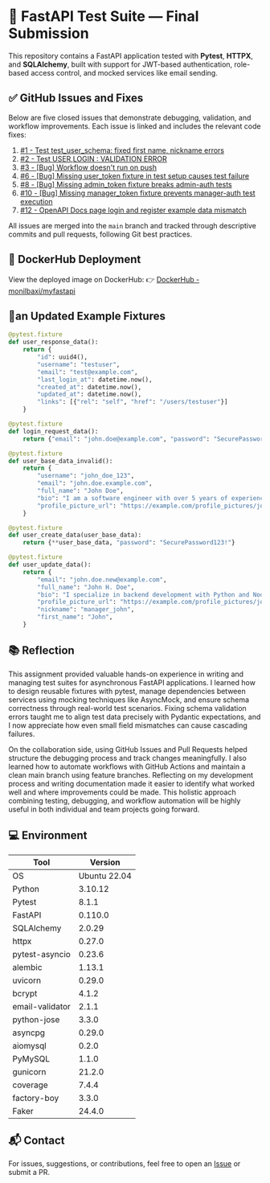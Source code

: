 # 🧪 FastAPI Test Suite — Final Submission

This repository contains a FastAPI application tested with **Pytest**, **HTTPX**, and **SQLAlchemy**, built with support for JWT-based authentication, role-based access control, and mocked services like email sending.

## ✅ GitHub Issues and Fixes

Below are five closed issues that demonstrate debugging, validation, and workflow improvements. Each issue is linked and includes the relevant code fixes:

1. [#1  - Test test_user_schema: fixed first name, nickname errors](https://github.com/mb2362/event_manager/issues/1)
2. [#2  - Test USER,LOGIN : VALIDATION ERROR](https://github.com/mb2362/event_manager/issues/2)
3. [#3  - [Bug] Workflow doesn't run on push](https://github.com/mb2362/event_manager/issues/3)
4. [#6  - [Bug] Missing user_token fixture in test setup causes test failure](https://github.com/mb2362/event_manager/issues/6)
5. [#8  - [Bug] Missing admin_token fixture breaks admin-auth tests](https://github.com/mb2362/event_manager/issues/8)
6. [#10 - [Bug] Missing manager_token fixture prevents manager-auth test execution](https://github.com/mb2362/event_manager/issues/10)
7. [#12 - OpenAPI Docs page login and register example data mismatch](https://github.com/mb2362/event_manager/issues/12)

All issues are merged into the `main` branch and tracked through descriptive commits and pull requests, following Git best practices.

## 🐳 DockerHub Deployment

View the deployed image on DockerHub:
👉 [DockerHub - monilbaxi/myfastapi](https://hub.docker.com/layers/monilbaxi/myfastapi/latest/images/sha256:84b44e748593b16a7564cb8f4b16358da1b046c2b6e9c021de478751bf9b31bd?uuid=89510C6A-9DEA-45D4-931B-36ADA179C6E8)

## 🫚an Updated Example Fixtures

```python
@pytest.fixture
def user_response_data():
    return {
        "id": uuid4(),
        "username": "testuser",
        "email": "test@example.com",
        "last_login_at": datetime.now(),
        "created_at": datetime.now(),
        "updated_at": datetime.now(),
        "links": [{"rel": "self", "href": "/users/testuser"}]
    }

@pytest.fixture
def login_request_data():
    return {"email": "john.doe@example.com", "password": "SecurePassword123!"}

@pytest.fixture
def user_base_data_invalid():
    return {
        "username": "john_doe_123",
        "email": "john.doe.example.com",
        "full_name": "John Doe",
        "bio": "I am a software engineer with over 5 years of experience.",
        "profile_picture_url": "https://example.com/profile_pictures/john_doe.jpg"
    }

@pytest.fixture
def user_create_data(user_base_data):
    return {**user_base_data, "password": "SecurePassword123!"}

@pytest.fixture
def user_update_data():
    return {
        "email": "john.doe.new@example.com",
        "full_name": "John H. Doe",
        "bio": "I specialize in backend development with Python and Node.js.",
        "profile_picture_url": "https://example.com/profile_pictures/john_doe_updated.jpg",
        "nickname": "manager_john",
        "first_name": "John",
    }
```

## 📚 Reflection

This assignment provided valuable hands-on experience in writing and managing test suites for asynchronous FastAPI applications. I learned how to design reusable fixtures with pytest, manage dependencies between services using mocking techniques like AsyncMock, and ensure schema correctness through real-world test scenarios. Fixing schema validation errors taught me to align test data precisely with Pydantic expectations, and I now appreciate how even small field mismatches can cause cascading failures.

On the collaboration side, using GitHub Issues and Pull Requests helped structure the debugging process and track changes meaningfully. I also learned how to automate workflows with GitHub Actions and maintain a clean main branch using feature branches. Reflecting on my development process and writing documentation made it easier to identify what worked well and where improvements could be made. This holistic approach combining testing, debugging, and workflow automation will be highly useful in both individual and team projects going forward.

## 💻 Environment

| Tool              | Version         |
|-------------------|------------------|
| OS                | Ubuntu 22.04     |
| Python            | 3.10.12          |
| Pytest            | 8.1.1            |
| FastAPI           | 0.110.0          |
| SQLAlchemy        | 2.0.29           |
| httpx             | 0.27.0           |
| pytest-asyncio    | 0.23.6           |
| alembic           | 1.13.1           |
| uvicorn           | 0.29.0           |
| bcrypt            | 4.1.2            |
| email-validator   | 2.1.1            |
| python-jose       | 3.3.0            |
| asyncpg           | 0.29.0           |
| aiomysql          | 0.2.0            |
| PyMySQL           | 1.1.0            |
| gunicorn          | 21.2.0           |
| coverage          | 7.4.4            |
| factory-boy       | 3.3.0            |
| Faker             | 24.4.0           |

## 📬 Contact

For issues, suggestions, or contributions, feel free to open an [Issue](https://github.com/mb2362/event_manager/issues) or submit a PR.